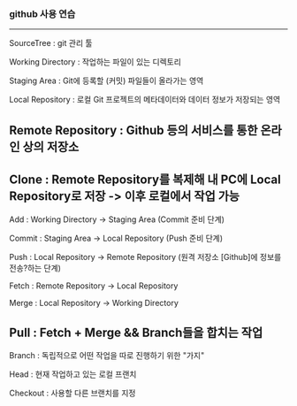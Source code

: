 ### github 사용 연습
---
SourceTree : git 관리 툴

Working Directory : 작업하는 파일이 있는 디렉토리

Staging Area : Git에 등록할 (커밋) 파일들이 올라가는 영역

Local Repository : 로컬 Git 프로젝트의 메타데이터와 데이터 정보가 저장되는 영역

Remote Repository : Github 등의 서비스를 통한 온라인 상의 저장소
-

Clone : Remote Repository를 복제해 내 PC에 Local Repository로 저장
	-> 이후 로컬에서 작업 가능
-	

Add : Working Directory -> Staging Area (Commit 준비 단계)

Commit : Staging Area -> Local Repository (Push 준비 단계)

Push : Local Repository -> Remote Repository (원격 저장소 [Github]에 정보를 전송?하는 단계)

Fetch : Remote Repository -> Local Repository

Merge : Local Repository -> Working Directory

Pull : Fetch + Merge && Branch들을 합치는 작업
-

Branch : 독립적으로 어떤 작업을 따로 진행하기 위한 "가지"

Head : 현재 작업하고 있는 로컬 프랜치

Checkout : 사용할 다른 브랜치를 지정
